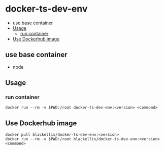 # docker-ts-dev-env

<!-- @import "[TOC]" {cmd="toc" depthFrom=2 depthTo=6 orderedList=false} -->
<!-- code_chunk_output -->

* [use base container](#use-base-container)
* [Usage](#usage)
	* [run container](#run-container)
* [Use Dockerhub image](#use-dockerhub-image)

<!-- /code_chunk_output -->


## use base container
- node

## Usage

### run container

```
docker run --rm -v $PWD:/root docker-ts-dev-env:<version> <commond>
```

## Use Dockerhub image

```
docker pull blackellis/docker-ts-dev-env:<version>
docker run --rm -v $PWD:/root blackellis/docker-ts-dev-env:<version> <commond>
```
